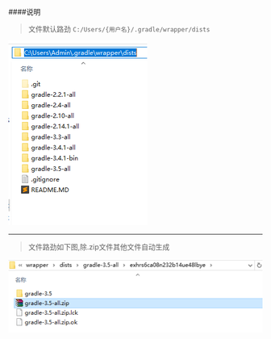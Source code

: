 
####说明

>文件默认路劲 `C:/Users/{用户名}/.gradle/wrapper/dists`

![img](./img_source.png)

----

>文件路劲如下图,除.zip文件其他文件自动生成


![img](./img_source_path.png)